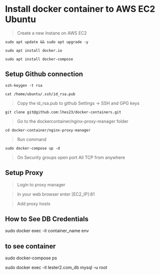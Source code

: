 # Install docker container to AWS EC2 Ubuntu

> Create a new Instane on AWS EC2


`sudo apt update && sudo apt upgrade -y`

`sudo apt install docker.io`

`sudo apt install docker-compose`

## Setup Github connection

`ssh-keygen -t rsa`

`cat /home/ubuntu/.ssh/id_rsa.pub`

> Copy the id_rsa.pub to github Settings -> SSH and GPG keys

`git clone git@github.com:lhes23/docker-containers.git`

> Go to the dockercontainer/nginx-proxy-manager folder

`cd docker-container/nginx-proxy-manager`

> Run command

`sudo docker-compose up -d`

> On Security groups open port All TCP from anywhere

## Setup Proxy

> Login to proxy manager

> In your web browser enter [EC2_IP]:81
 
> Add proxy hosts


## How to See DB Credentials
sudo docker exec -it container_name env

## to see container
sudo docker-compose ps

sudo docker exec -it lester2.com_db mysql -u root
